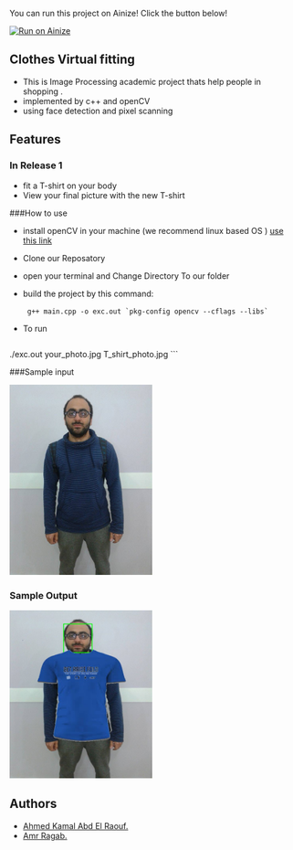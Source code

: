 You can run this project on Ainize! Click the button below!

[![Run on Ainize](https://ainize.ai/static/images/run_on_ainize_button.svg)](https://ainize.web.app/redirect?git_repo=github.com/thetkim9/ClothesVirtualFitting)


## Clothes Virtual fitting 
* This is Image Processing academic project thats help people in shopping .
* implemented by c++ and openCV
* using face detection and pixel scanning

## Features
### In Release 1
* fit a T-shirt on your body
* View your final picture with the new T-shirt 

###How to use
* install openCV in your machine (we recommend  linux based OS )
  [use this link](https://github.com/AhmedKamal1432)
* Clone our Reposatory
* open your terminal and Change Directory To our folder
* build the project by this command:

    ``` 
     g++ main.cpp -o exc.out `pkg-config opencv --cflags --libs`
    ```
* To run 

    ``` 
./exc.out your_photo.jpg T_shirt_photo.jpg 
    ```

###Sample input

<img src="https://raw.githubusercontent.com/AhmedKamal1432/ClothesVirtualFitting/master/images/input.jpg" alt="Drawing" style="width: 250px;"/>

### Sample Output
<img src="https://raw.githubusercontent.com/AhmedKamal1432/ClothesVirtualFitting/master/images/final.jpg" alt="Drawing" style="width: 250px;"/>

## Authors
* [Ahmed Kamal Abd El Raouf.](https://github.com/AhmedKamal1432)
* [Amr Ragab.](https://github.com/amrragab)


